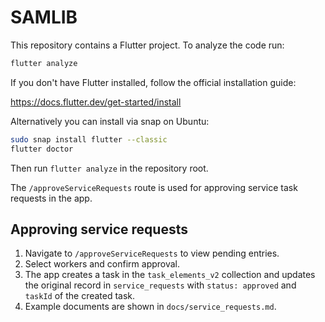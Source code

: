 # SAMLIB

This repository contains a Flutter project. To analyze the code run:

```bash
flutter analyze
```

If you don't have Flutter installed, follow the official installation guide:

<https://docs.flutter.dev/get-started/install>

Alternatively you can install via snap on Ubuntu:

```bash
sudo snap install flutter --classic
flutter doctor
```

Then run `flutter analyze` in the repository root.

The `/approveServiceRequests` route is used for approving service task
requests in the app.


## Approving service requests

1. Navigate to `/approveServiceRequests` to view pending entries.
2. Select workers and confirm approval.
3. The app creates a task in the `task_elements_v2` collection and updates the original record in `service_requests` with `status: approved` and `taskId` of the created task.
4. Example documents are shown in `docs/service_requests.md`.
